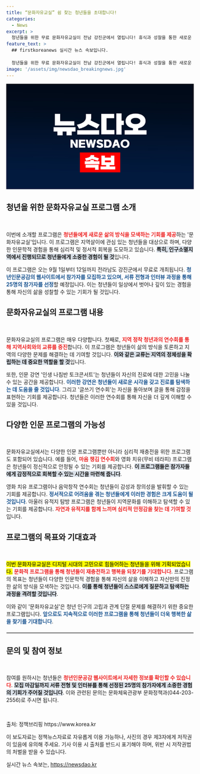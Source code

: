```yaml
---
title: “문화자유교실” 쉼 찾는 청년들을 초대합니다!
categories:
  - News
excerpt: >
  청년들을 위한 무료 문화자유교실이 전남 강진군에서 열립니다! 휴식과 성찰을 통한 새로운 삶의 방식을 찾아보세요. 다양한 인문 프로그램과 청년 교류의 기회까지, 놓치지 마세요!
feature_text: >
  ## firstkoreanews 실시간 뉴스 속보입니다.

  청년들을 위한 무료 문화자유교실이 전남 강진군에서 열립니다! 휴식과 성찰을 통한 새로운 삶의 방식을 찾아보세요. 다양한 인문 프로그램과 청년 교류의 기회까지, 놓치지 마세요!
image: '/assets/img/newsdao_breakingnews.jpg'
---
```


<p><img src="/assets/img/newsdao_breakingnews.jpg" alt="firstkoreanews 속보" /></p>

<h2 data-ke-size="size26">청년을 위한 문화자유교실 프로그램 소개</h2>

<p data-ke-size="size16">&nbsp;</p>

<p>이번에 소개할 프로그램은 <b><span style="color: #ee2323;">청년들에게 새로운 삶의 방식을 모색하는 기회를 제공</span></b>하는 '문화자유교실'입니다. 이 프로그램은 지역살이에 관심 있는 청년들을 대상으로 하며, 다양한 인문학적 경험을 통해 심리적 및 정서적 회복을 도모하고 있습니다. <b><span style="background-color: #21538527;">특히, 인구소멸지역에서 진행되므로 청년들에게 소중한 경험이 될 것</span></b>입니다. </p>

<p>이 프로그램은 오는 9월 1일부터 12일까지 전라남도 강진군에서 무료로 개최됩니다. <b><span style="color: #1a5490;">청년인문공감의 웹사이트에서 참가자를 모집하고 있으며, 서류 전형과 인터뷰 과정을 통해 25명의 참가자를 선정</span></b>할 예정입니다. 이는 청년들이 일상에서 벗어나 깊이 있는 경험을 통해 자신의 삶을 성찰할 수 있는 기회가 될 것입니다.</p>

<h2 data-ke-size="size26">문화자유교실의 프로그램 내용</h2>

<p data-ke-size="size16">&nbsp;</p>

<p>문화자유교실의 프로그램은 매우 다양합니다. 첫째로, <b><span style="color: #ee2323;">지역 정착 청년과의 연수회를 통해 지역사회와의 교류를 증진</span></b>합니다. 이 프로그램은 청년들이 삶의 방식을 토론하고 지역의 다양한 문제를 해결하는 데 기여할 것입니다. <b><span style="background-color: #21538527;">이와 같은 교류는 지역의 정체성을 확립하는 데 중요한 역할을 할 것</span></b>입니다.</p>

<p>또한, 인문 강연 '인생 나침반 토크콘서트'는 청년들이 자신의 진로에 대한 고민을 나눌 수 있는 공간을 제공합니다. <b><span style="color: #1a5490;">이러한 강연은 청년들이 새로운 시각을 갖고 진로를 탐색하는 데 도움을 줄 것입니다</span></b>. 그리고 '글쓰기 연수회'는 자신을 돌아보며 글을 통해 감정을 표현하는 기회를 제공합니다. 청년들은 이러한 연수회를 통해 자신을 더 깊게 이해할 수 있을 것입니다.</p>

<h2 data-ke-size="size26">다양한 인문 프로그램의 가능성</h2>

<p data-ke-size="size16">&nbsp;</p>

<p>문화자유교실에서는 다양한 인문 프로그램뿐만 아니라 심리적 재충전을 위한 프로그램도 포함되어 있습니다. 예를 들어, <b><span style="color: #ee2323;">마음 챙김 연수회</span></b>와 영화 치유(무비 테라피) 프로그램은 청년들이 정신적으로 안정될 수 있는 기회를 제공합니다. <b><span style="background-color: #21538527;">이 프로그램들은 참가자들에게 감정적으로 회복할 수 있는 시간을 마련해 줍니다</span></b>.</p>

<p>영화 치유 프로그램이나 음악창작 연수회는 청년들이 감성과 창의성을 발휘할 수 있는 기회를 제공합니다. <b><span style="color: #1a5490;">정서적으로 어려움을 겪는 청년들에게 이러한 경험은 크게 도움이 될 것입니다</span></b>. 아울러 유적지 탐방 프로그램은 청년들이 지역문화를 이해하고 탐색할 수 있는 기회를 제공합니다. <b><span style="color: #ee2323;">자연과 유적지를 함께 느끼며 심리적 안정감을 찾는 데 기여할 것</span></b>입니다.</p>

<h2 data-ke-size="size26">프로그램의 목표와 기대효과</h2>

<p data-ke-size="size16">&nbsp;</p>

<p><mark>이번 문화자유교실은 디지털 시대의 고민으로 힘들어하는 청년들을 위해 기획되었습니다.</mark> <b><span style="color: #ee2323;">문화적 프로그램을 통해 청년들이 재충전하고 행복을 되찾기를 기대합니다</span></b>. 프로그램의 목표는 청년들이 다양한 인문학적 경험을 통해 자신의 삶을 이해하고 자신만의 진정한 삶의 방식을 모색하는 것입니다. <b><span style="background-color: #21538527;">이를 통해 청년들이 스스로에게 질문하고 탐색하는 과정을 격려할 것입니다</span></b>.</p>

<p>이와 같이 '문화자유교실'은 청년 인구의 고립과 관계 단절 문제를 해결하기 위한 중요한 프로그램입니다. <b><span style="color: #1a5490;">앞으로도 지속적으로 이러한 프로그램을 통해 청년들이 더욱 행복한 삶을 찾기를 기대합니다</span></b>.</p>

<hr style="border:1px solid #ccc; margin: 20px 0;"/>

<h2 data-ke-size="size26">문의 및 참여 정보</h2>

<p data-ke-size="size16">&nbsp;</p>

<p>참여를 원하시는 청년들은 <b><span style="color: #ee2323;">청년인문공감 웹사이트에서 자세한 정보를 확인할 수 있습니다</span></b>. <b><span style="background-color: #21538527;">모집 마감일까지 서류 전형 및 인터뷰를 통해 선정된 25명의 참가자에게 소중한 경험의 기회가 주어질 것입니다</span></b>. 이와 관련된 문의는 문화체육관광부 문화정책과(044-203-2556)로 주시면 됩니다.</p>

<p><br></p>

<p data-ke-size="size16">출처: 정책브리핑 https://www.korea.kr</p>

<p data-ke-size="size16">이 보도자료는 정책뉴스자료로 자유롭게 이용 가능하나, 사진의 경우 제3자에게 저작권이 있음에 유의해 주세요. 기사 이용 시 출처를 반드시 표기해야 하며, 위반 시 저작권법의 처벌을 받을 수 있습니다.</p>
실시간 뉴스 속보는, <a href="https://newsdao.kr" rel="dofollow">https://newsdao.kr</a>


